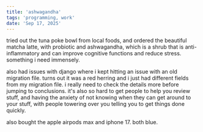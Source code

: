 ```yaml
---
title: 'ashwagandha'
tags: 'programming, work'
date: 'Sep 17, 2025'
---
```


tried out the tuna poke bowl from local foods, and ordered the beautiful matcha latte, with probiotic and ashwagandha, which is a shrub that is anti-inflammatory and can improve cognitive functions and reduce stress. something i need immensely.

also had issues with django where i kept hitting an issue with an old migration file. turns out it was a red herring and i just had different fields from my migration file. i really need to check the details more before jumping to conclusions. it's also so hard to get people to help you review stuff, and having the anxiety of not knowing when they can get around to your stuff, with people towering over you telling you to get things done quickly.

also bought the apple airpods max and iphone 17. both blue.